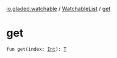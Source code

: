 [io.gladed.watchable](../index.md) / [WatchableList](index.md) / [get](./get.md)

# get

`fun get(index: `[`Int`](https://kotlinlang.org/api/latest/jvm/stdlib/kotlin/-int/index.html)`): `[`T`](index.md#T)